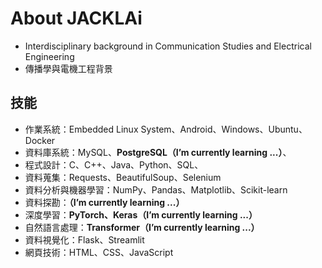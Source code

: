 # About JACKLAi

- Interdisciplinary background in Communication Studies and Electrical Engineering
- 傳播學與電機工程背景

## 技能

- 作業系統：Embedded Linux System、Android、Windows、Ubuntu、Docker
- 資料庫系統：MySQL、**PostgreSQL（I’m currently learning ...）**、
- 程式設計：C、C++、Java、Python、SQL、
- 資料蒐集：Requests、BeautifulSoup、Selenium 
- 資料分析與機器學習：NumPy、Pandas、Matplotlib、Scikit-learn
- 資料探勘：**（I’m currently learning ...）**
- 深度學習：**PyTorch、Keras（I’m currently learning ...）**
- 自然語言處理：**Transformer（I’m currently learning ...）**
- 資料視覺化：Flask、Streamlit
- 網頁技術：HTML、CSS、JavaScript


<!--
**JackLaiplus/JackLaiplus** is a ✨ _special_ ✨ repository because its `README.md` (this file) appears on your GitHub profile.

Here are some ideas to get you started:

## Hi there 👋

- 🔭 I’m currently working on ...
- 🌱 I’m currently learning ...
- 👯 I’m looking to collaborate on ...
- 🤔 I’m looking for help with ...
- 💬 Ask me about ...
- 📫 How to reach me: ...
- 😄 Pronouns: ...
- ⚡ Fun fact: ...
-->
